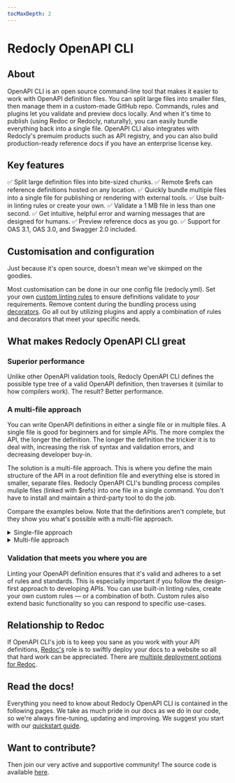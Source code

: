 ```yaml
---
tocMaxDepth: 2
---
```


# Redocly OpenAPI CLI

## About

OpenAPI CLI is an open source command-line tool that makes it easier to work with OpenAPI definition files. You can split large files into smaller files, then manage them in a custom-made GitHub repo. Commands, rules and plugins let you validate and preview docs locally. And when it's time to publish (using Redoc or Redocly, naturally), you can easily bundle everything back into a single file. OpenAPI CLI also integrates with Redocly's premuim products such as API registry, and you can also build production-ready reference docs if you have an enterprise license key.

## Key features

✅ Split large definition files into bite-sized chunks.
✅ Remote $refs can reference definitions hosted on any location.
✅ Quickly bundle multiple files into a single file for publishing or rendering with external tools.
✅ Use built-in linting rules or create your own.
✅ Validate a 1 MB file in less than one second.
✅ Get intuitive, helpful error and warning messages that are designed for humans.
✅ Preview reference docs as you go.
✅ Support for OAS 3.1, OAS 3.0, and Swagger 2.0 included.

## Customisation and configuration
Just because it's open source, doesn't mean we've skimped on the goodies.

Most customisation can be done in our one config file (redocly.yml). Set your own [custom linting rules](./resources/custom-rules.md) to ensure definitions validate to _your_ requirements. Remove content during the bundling process using [decorators](./resources/built-in-decorators.md). Go all out by utilizing plugins and apply a combination of rules and decorators that meet your specific needs.

## What makes Redocly OpenAPI CLI great

### Superior performance
Unlike other OpenAPI validation tools, Redocly OpenAPI CLI defines the possible type tree of a valid OpenAPI definition, then traverses it (similar to how compilers work). The result? Better performance.

### A multi-file approach

You can write OpenAPI definitions in either a single file or in multiple files. A single file is good for beginners and for simple APIs. The more complex the API, the longer the definition. The longer the definition the trickier it is to deal with, increasing the risk of syntax and validation errors, and decreasing developer buy-in.

The solution is a multi-file approach. This is where you define the main structure of the API in a root definition file and everything else is stored in smaller, separate files. Redocly OpenAPI CLI's bundling process compiles muliple files (linked with $refs) into one file in a single command. You don't have to install and maintain a third-party tool to do the job.

Compare the examples below. Note that the definitions aren't complete, but they show you what's possible with a multi-file approach.

<details>
<summary>Single-file approach</summary>

```yaml openapi.yaml
openapi: "3.0.0"
info:
  version: 1.0.0
  title: Swagger Petstore
  description: Multi-file boilerplate for OpenAPI Specification.
  license:
    name: MIT
servers:
  - url: http://petstore.swagger.io/v1
paths:
  /pets:
    get:
      summary: List all pets
      operationId: listPets
      tags:
        - pets
      parameters:
        - name: limit
          in: query
          description: How many items to return at one time (max 100)
          required: false
          schema:
            type: integer
            format: int32
      responses:
        '200':
          description: A paged array of pets
          [...]
          content:
            application/json:
              schema:
                  type: object
                  required:
                    - id
                    - name
                  properties:
                    id:
                      type: integer
                      format: int64
                    name:
                      type: string
                    tag:
                      type: string
  /pets/{petId}:
    get:
      summary: Info for a specific pet
      operationId: showPetById
      parameters:
        - name: petId
          in: path
          required: true
          description: The id of the pet to retrieve
          schema:
            type: string
      responses:
        '200':
          description: Expected response to a valid request
          content:
            application/json:
              schema:
                  type: object
                  required:
                    - id
                    - name
                  properties:
                    id:
                      type: integer
                      format: int64
                    name:
                      type: string
                    tag:
                      type: string
```

</details>

<details>
<summary>Multi-file approach</summary>

```yaml Main openapi.yaml file
openapi: "3.0.0"
info:
  version: 1.0.0
  title: Swagger Petstore
  description: Multi-file boilerplate for OpenAPI Specification.
  license:
    name: MIT
servers:
  - url: http://petstore.swagger.io/v1
paths:
  /pets:
    $ref: "./paths/pets.yaml"
  /pets/{petId}:
    $ref: "./paths/pet.yaml"
components:
  parameters:
    $ref: "./parameters/_index.yaml"
  schemas:
    $ref: "./schemas/_index.yaml"
  responses:
    $ref: "./responses/_index.yaml"
```

```yaml Referenced ./paths/pets.yaml file
get:
  summary: Info for a specific pet
  operationId: showPetById
  tags:
    - pets
  parameters:
    - $ref: "../parameters/path/petId.yaml"
  responses:
    '200':
      description: Expected response to a valid request
      content:
        application/json:
          schema:
            $ref: "../schemas/Pet.yaml"
    default:
      $ref: "../responses/UnexpectedError.yaml"
```

```yaml Referenced ./schemas/Pet.yaml file
type: object
required:
- id
- name
properties:
id:
  type: integer
  format: int64
name:
  type: string
tag:
  type: string
```

</details>

### Validation that meets you where you are

Linting your OpenAPI definition ensures that it's valid and adheres to a set of rules and standards. This is especially important if you follow the design-first approach to developing APIs. You can use built-in linting rules, create your own custom rules — or a combination of both. Custom rules also extend basic functionality so you can respond to specific use-cases.

## Relationship to Redoc
If OpenAPI CLI's job is to keep you sane as you work with your API definitions, [Redoc's](./docs/quickstart.md) role is to swiftly deploy your docs to a website so all that hard work can be appreciated. There are [multiple deployment options for Redoc](./docs/deployment/intro.md).

## Read the docs!
Everything you need to know about Redocly OpenAPI CLI is contained in the following pages. We take as much pride in our docs as we do in our code, so we're always fine-tuning, updating and improving. We suggest you start with our [quickstart guide](./docs/quickstart.md).

## Want to contribute?

Then join our very active and supportive community! The source code is available [here](https://github.com/Redocly/openapi-cli).